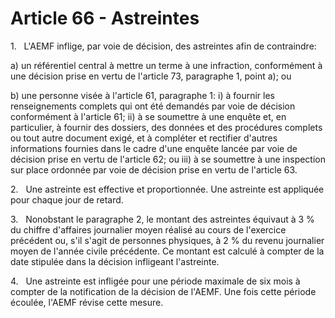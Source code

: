 # Article 66 - Astreintes


1.   L'AEMF inflige, par voie de décision, des astreintes afin de contraindre:

a) un référentiel central à mettre un terme à une infraction, conformément à une décision prise en vertu de l'article 73, paragraphe 1, point a); ou

b) une personne visée à l'article 61, paragraphe 1: i) à fournir les renseignements complets qui ont été demandés par voie de décision conformément à l'article 61; ii) à se soumettre à une enquête et, en particulier, à fournir des dossiers, des données et des procédures complets ou tout autre document exigé, et à compléter et rectifier d'autres informations fournies dans le cadre d'une enquête lancée par voie de décision prise en vertu de l'article 62; ou iii) à se soumettre à une inspection sur place ordonnée par voie de décision prise en vertu de l'article 63.

2.   Une astreinte est effective et proportionnée. Une astreinte est appliquée pour chaque jour de retard.

3.   Nonobstant le paragraphe 2, le montant des astreintes équivaut à 3 % du chiffre d'affaires journalier moyen réalisé au cours de l'exercice précédent ou, s'il s'agit de personnes physiques, à 2 % du revenu journalier moyen de l'année civile précédente. Ce montant est calculé à compter de la date stipulée dans la décision infligeant l'astreinte.

4.   Une astreinte est infligée pour une période maximale de six mois à compter de la notification de la décision de l'AEMF. Une fois cette période écoulée, l'AEMF révise cette mesure.
